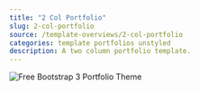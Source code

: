 ```yaml
---
title: "2 Col Portfolio"
slug: 2-col-portfolio
source: /template-overviews/2-col-portfolio
categories: template portfolios unstyled
description: A two column portfolio template.
---
```


<img src="http://sbootstrap.layoutschoolc.netdna-cdn.com/assets/img/templates/2-col-portfolio.jpg" class="img-responsive" alt="Free Bootstrap 3 Portfolio Theme">